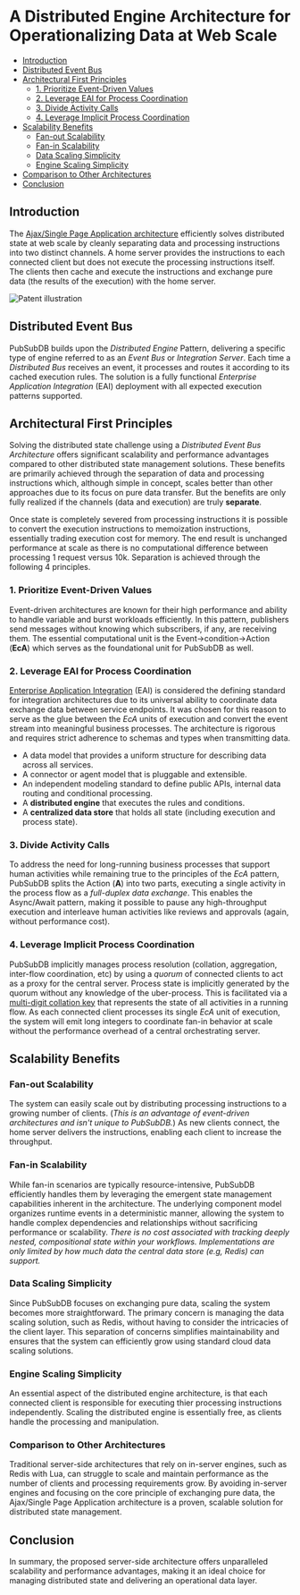 # A Distributed Engine Architecture for Operationalizing Data at Web Scale

- [Introduction](#introduction)
- [Distributed Event Bus](#distributed-event-bus)
- [Architectural First Principles](#architectural-first-principles)
  * [1. Prioritize Event-Driven Values](#1-prioritize-event-driven-values)
  * [2. Leverage EAI for Process Coordination](#2-leverage-eai-for-process-coordination)
  * [3. Divide Activity Calls](#3-divide-activity-calls)
  * [4. Leverage Implicit Process Coordination](#4-leverage-implicit-process-coordination)
- [Scalability Benefits](#scalability-benefits)
  * [Fan-out Scalability](#fan-out-scalability)
  * [Fan-in Scalability](#fan-in-scalability)
  * [Data Scaling Simplicity](#data-scaling-simplicity)
  * [Engine Scaling Simplicity](#engine-scaling-simplicity)
- [Comparison to Other Architectures](#comparison-to-other-architectures)
- [Conclusion](#conclusion)

## Introduction
The [Ajax/Single Page Application architecture](https://patents.google.com/patent/US8136109) efficiently solves distributed state at web scale by cleanly separating data and processing instructions into two distinct channels. A home server provides the instructions to each connected client but does not execute the processing instructions itself. The clients then cache and execute the instructions and exchange pure data (the results of the execution) with the home server.

<img src="https://patentimages.storage.googleapis.com/7e/cb/e1/4d40791b381af8/US08136109-20120313-D00000.png" alt="Patent illustration" style="max-width: 600px;">

## Distributed Event Bus
PubSubDB builds upon the *Distributed Engine* Pattern, delivering a specific type of engine referred to as an *Event Bus* or *Integration Server*. Each time a *Distributed Bus* receives an event, it processes and routes it according to its cached execution rules. The solution is a fully functional *Enterprise Application Integration* (EAI) deployment with all expected execution patterns supported.

## Architectural First Principles
Solving the distributed state challenge using a *Distributed Event Bus Architecture* offers significant scalability and performance advantages compared to other distributed state management solutions. These benefits are primarily achieved through the separation of data and processing instructions which, although simple in concept, scales better than other approaches due to its focus on pure data transfer. But the benefits are only fully realized if the channels (data and execution) are truly **separate**. 

Once state is completely severed from processing instructions it is possible to convert the execution instructions to memoization instructions, essentially trading execution cost for memory. The end result is unchanged performance at scale as there is no computational difference between processing 1 request versus 10k. Separation is achieved through the following 4 principles.

### 1. Prioritize Event-Driven Values
Event-driven architectures are known for their high performance and ability to handle variable and burst workloads efficiently. In this pattern, publishers send messages without knowing which subscribers, if any, are receiving them. The essential computational unit is the Event->condition->Action (**EcA**) which serves as the foundational unit for PubSubDB as well.

### 2. Leverage EAI for Process Coordination
[Enterprise Application Integration](https://en.wikipedia.org/wiki/Enterprise_application_integration) (EAI) is considered the defining standard for integration architectures due to its universal ability to coordinate data exchange data between service endpoints. It was chosen for this reason to serve as the glue between the *EcA* units of execution and convert the event stream into meaningful business processes. The architecture is rigorous and requires strict adherence to schemas and types when transmitting data.

 * A data model that provides a uniform structure for describing data across all services.
 * A connector or agent model that is pluggable and extensible.
 * An independent modeling standard to define public APIs, internal data routing and conditional processing.
 * A **distributed engine** that executes the rules and conditions.
 * A **centralized data store** that holds all state (including execution and process state).

### 3. Divide Activity Calls
To address the need for long-running business processes that support human activities while remaining true to the principles of the *EcA* pattern, PubSubDB splits the Action (**A**) into two parts, executing a single activity in the process flow as a *full-duplex data exchange*. This enables the Async/Await pattern, making it possible to pause any high-throughput execution and interleave human activities like reviews and approvals (again, without performance cost).

### 4. Leverage Implicit Process Coordination
PubSubDB implicitly manages process resolution (collation, aggregation, inter-flow coordination, etc) by using a *quorum* of connected clients to act as a proxy for the central server. Process state is implicitly generated by the quorum without any knowledge of the uber-process. This is facilitated via a [multi-digit collation key](../services/collator/README.md) that represents the state of all activities in a running flow. As each connected client processes its single *EcA* unit of execution, the system will emit long integers to coordinate fan-in behavior at scale without the performance overhead of a central orchestrating server.

## Scalability Benefits
### Fan-out Scalability
The system can easily scale out by distributing processing instructions to a growing number of clients. (*This is an advantage of event-driven architectures and isn't unique to PubSubDB.*) As new clients connect, the home server delivers the instructions, enabling each client to increase the throughput.

### Fan-in Scalability
While fan-in scenarios are typically resource-intensive, PubSubDB efficiently handles them by leveraging the emergent state management capabilities inherent in the architecture. The underlying component model organizes runtime events in a deterministic manner, allowing the system to handle complex dependencies and relationships without sacrificing performance or scalability. *There is no cost associated with tracking deeply nested, compositional state within your workflows. Implementations are only limited by how much data the central data store (e.g, Redis) can support.*

### Data Scaling Simplicity
Since PubSubDB focuses on exchanging pure data, scaling the system becomes more straightforward. The primary concern is managing the data scaling solution, such as Redis, without having to consider the intricacies of the client layer. This separation of concerns simplifies maintainability and ensures that the system can efficiently grow using standard cloud data scaling solutions.

### Engine Scaling Simplicity
An essential aspect of the distributed engine architecture, is that each connected client is responsible for executing thier processing instructions independently. Scaling the distributed engine is essentially free, as clients handle the processing and manipulation.

### Comparison to Other Architectures
Traditional server-side architectures that rely on in-server engines, such as Redis with Lua, can struggle to scale and maintain performance as the number of clients and processing requirements grow. By avoiding in-server engines and focusing on the core principle of exchanging pure data, the Ajax/Single Page Application architecture is a proven, scalable solution for distributed state management.

## Conclusion
In summary, the proposed server-side architecture offers unparalleled scalability and performance advantages, making it an ideal choice for managing distributed state and delivering an operational data layer.

